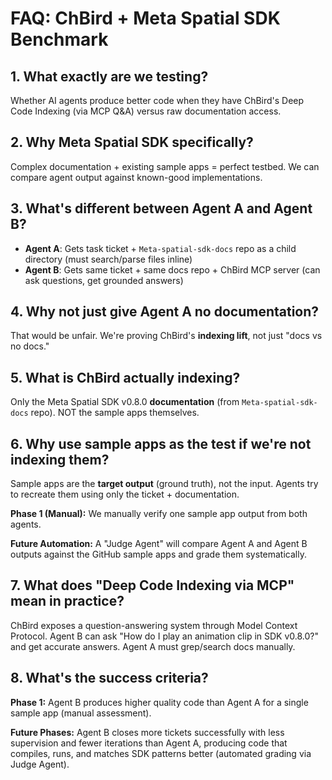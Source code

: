 # FAQ: ChBird + Meta Spatial SDK Benchmark

## 1. What exactly are we testing?
Whether AI agents produce better code when they have ChBird's Deep Code Indexing (via MCP Q&A) versus raw documentation access.

## 2. Why Meta Spatial SDK specifically?
Complex documentation + existing sample apps = perfect testbed. We can compare agent output against known-good implementations.

## 3. What's different between Agent A and Agent B?
- **Agent A**: Gets task ticket + `Meta-spatial-sdk-docs` repo as a child directory (must search/parse files inline)
- **Agent B**: Gets same ticket + same docs repo + ChBird MCP server (can ask questions, get grounded answers)

## 4. Why not just give Agent A no documentation?
That would be unfair. We're proving ChBird's **indexing lift**, not just "docs vs no docs."

## 5. What is ChBird actually indexing?
Only the Meta Spatial SDK v0.8.0 **documentation** (from `Meta-spatial-sdk-docs` repo). NOT the sample apps themselves.

## 6. Why use sample apps as the test if we're not indexing them?
Sample apps are the **target output** (ground truth), not the input. Agents try to recreate them using only the ticket + documentation.

**Phase 1 (Manual):** We manually verify one sample app output from both agents.

**Future Automation:** A "Judge Agent" will compare Agent A and Agent B outputs against the GitHub sample apps and grade them systematically.

## 7. What does "Deep Code Indexing via MCP" mean in practice?
ChBird exposes a question-answering system through Model Context Protocol. Agent B can ask "How do I play an animation clip in SDK v0.8.0?" and get accurate answers. Agent A must grep/search docs manually.

## 8. What's the success criteria?
**Phase 1:** Agent B produces higher quality code than Agent A for a single sample app (manual assessment).

**Future Phases:** Agent B closes more tickets successfully with less supervision and fewer iterations than Agent A, producing code that compiles, runs, and matches SDK patterns better (automated grading via Judge Agent).
